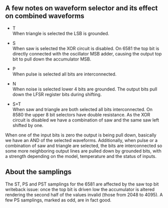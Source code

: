 A few notes on waveform selector and its effect on combined waveforms
---

* T  
When triangle is selected the LSB is grounded.

* S  
When saw is selected the XOR circuit is disabled.
On 6581 the top bit is directly connected with the oscillator MSB adder, causing the output top bit to pull down the accumulator MSB.

* P  
When pulse is selected all bits are interconnected.

* N  
When noise is selected lower 4 bits are grounded.
The output bits pull down the LFSR register bits during shifting.

* S+T  
When saw and triangle are both selected all bits interconnected.
On 8580 the upper 8 bit selectors have double resistance.
As the XOR circuit is disabled we have a combination of saw and the same saw left shifted by one.

When one of the input bits is zero the output is being pull down, basically we have an AND of the selected waveforms. Additionally, when pulse or a combination of saw and triangle are selected, the bits are interconnected so some more neighboring output lines are pulled down by grounded bits, with a strength depending on the model, temperature and the status of inputs.

About the samplings
---

The ST, PS and PST samplings for the 6581 are affected by the saw top bit writeback issue: once the top bit is driven low the accumulator is altered rendering the second half of the values invalid (those from 2048 to 4095). A few PS samplings, marked as odd, are in fact good.
